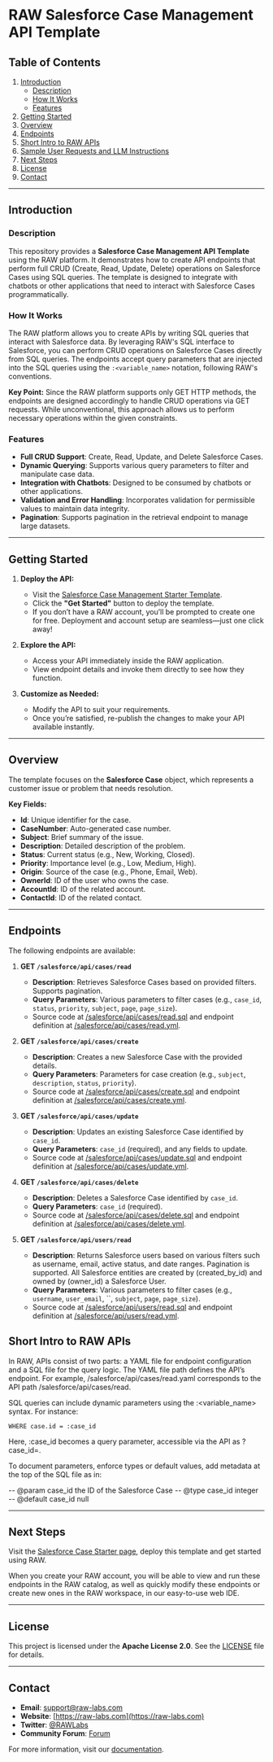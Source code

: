 
# RAW Salesforce Case Management API Template

## Table of Contents

1. [Introduction](#introduction)
   - [Description](#description)
   - [How It Works](#how-it-works)
   - [Features](#features)
2. [Getting Started](#getting-started)
3. [Overview](#overview)
4. [Endpoints](#endpoints)
5. [Short Intro to RAW APIs](#short-intro-to-raw-apis)
6. [Sample User Requests and LLM Instructions](#sample-user-requests-and-llm-instructions)
7. [Next Steps](#support-and-troubleshooting)
8. [License](#license)
9. [Contact](#contact)

---

## Introduction

### Description

This repository provides a **Salesforce Case Management API Template** using the RAW platform. It demonstrates how to create API endpoints that perform full CRUD (Create, Read, Update, Delete) operations on Salesforce Cases using SQL queries. The template is designed to integrate with chatbots or other applications that need to interact with Salesforce Cases programmatically.

### How It Works

The RAW platform allows you to create APIs by writing SQL queries that interact with Salesforce data. By leveraging RAW's SQL interface to Salesforce, you can perform CRUD operations on Salesforce Cases directly from SQL queries. The endpoints accept query parameters that are injected into the SQL queries using the `:<variable_name>` notation, following RAW's conventions.

**Key Point:** Since the RAW platform supports only GET HTTP methods, the endpoints are designed accordingly to handle CRUD operations via GET requests. While unconventional, this approach allows us to perform necessary operations within the given constraints.

### Features

- **Full CRUD Support**: Create, Read, Update, and Delete Salesforce Cases.
- **Dynamic Querying**: Supports various query parameters to filter and manipulate case data.
- **Integration with Chatbots**: Designed to be consumed by chatbots or other applications.
- **Validation and Error Handling**: Incorporates validation for permissible values to maintain data integrity.
- **Pagination**: Supports pagination in the retrieval endpoint to manage large datasets.

---

## Getting Started

1. **Deploy the API:**
   - Visit the [Salesforce Case Management Starter Template](https://www.raw-labs.com/templates/salesforce-case-management-starter).
   - Click the **"Get Started"** button to deploy the template.
   - If you don’t have a RAW account, you’ll be prompted to create one for free. Deployment and account setup are seamless—just one click away!

2. **Explore the API:**
   - Access your API immediately inside the RAW application.
   - View endpoint details and invoke them directly to see how they function.

3. **Customize as Needed:**
   - Modify the API to suit your requirements.
   - Once you’re satisfied, re-publish the changes to make your API available instantly.

---

## Overview

The template focuses on the **Salesforce Case** object, which represents a customer issue or problem that needs resolution.

**Key Fields:**

- **Id**: Unique identifier for the case.
- **CaseNumber**: Auto-generated case number.
- **Subject**: Brief summary of the issue.
- **Description**: Detailed description of the problem.
- **Status**: Current status (e.g., New, Working, Closed).
- **Priority**: Importance level (e.g., Low, Medium, High).
- **Origin**: Source of the case (e.g., Phone, Email, Web).
- **OwnerId**: ID of the user who owns the case.
- **AccountId**: ID of the related account.
- **ContactId**: ID of the related contact.

---

## Endpoints

The following endpoints are available:

1. **GET `/salesforce/api/cases/read`**

   - **Description**: Retrieves Salesforce Cases based on provided filters. Supports pagination.
   - **Query Parameters**: Various parameters to filter cases (e.g., `case_id`, `status`, `priority`, `subject`, `page`, `page_size`).
   - Source code at [/salesforce/api/cases/read.sql](./salesforce/api/cases/read.sql) and endpoint definition at [/salesforce/api/cases/read.yml](./salesforce/api/cases/read.yml).

2. **GET `/salesforce/api/cases/create`**

   - **Description**: Creates a new Salesforce Case with the provided details.
   - **Query Parameters**: Parameters for case creation (e.g., `subject`, `description`, `status`, `priority`).
   - Source code at [/salesforce/api/cases/create.sql](./salesforce/api/cases/create.sql) and endpoint definition at [/salesforce/api/cases/create.yml](./salesforce/api/cases/create.yml).

3. **GET `/salesforce/api/cases/update`**

   - **Description**: Updates an existing Salesforce Case identified by `case_id`.
   - **Query Parameters**: `case_id` (required), and any fields to update.
   - Source code at [/salesforce/api/cases/update.sql](./salesforce/api/cases/update.sql) and endpoint definition at [/salesforce/api/cases/update.yml](./salesforce/api/cases/update.yml).

4. **GET `/salesforce/api/cases/delete`**

   - **Description**: Deletes a Salesforce Case identified by `case_id`.
   - **Query Parameters**: `case_id` (required).
   - Source code at [/salesforce/api/cases/delete.sql](./salesforce/api/cases/delete.sql) and endpoint definition at [/salesforce/api/cases/delete.yml](./salesforce/api/cases/delete.yml).

5. **GET `/salesforce/api/users/read`**

   - **Description**: Returns Salesforce users based on various filters such as username, email, active status, and date ranges. Pagination is supported. All Salesforce entities are created by (created_by_id) and owned by (owner_id) a Salesforce User.
   - **Query Parameters**: Various parameters to filter cases (e.g., `username`, `user_email`, ``, `subject`, `page`, `page_size`).
   - Source code at [/salesforce/api/users/read.sql](./salesforce/api/users/read.sql) and endpoint definition at [/salesforce/api/users/read.yml](./salesforce/api/users/read.yml).

   
## Short Intro to RAW APIs
In RAW, APIs consist of two parts: a YAML file for endpoint configuration and a SQL file for the query logic. The YAML file path defines the API’s endpoint. For example, /salesforce/api/cases/read.yaml corresponds to the API path /salesforce/api/cases/read.

SQL queries can include dynamic parameters using the :<variable_name> syntax. For instance:

```
WHERE case.id = :case_id
```
Here, :case_id becomes a query parameter, accessible via the API as ?case_id=<value>.

To document parameters, enforce types or default values, add metadata at the top of the SQL file as in:

-- @param case_id the ID of the Salesforce Case
-- @type case_id integer  
-- @default case_id null


--- 

## Next Steps

Visit the [Salesforce Case Starter page](https://www.raw-labs.com/templates/salesforce-case-api-starter), deploy this template and get started using RAW.

When you create your RAW account, you will be able to view and run these endpoints in the RAW catalog, as well as quickly modify these endpoints or create new ones in the RAW workspace, in our easy-to-use web IDE.

---

## License

This project is licensed under the **Apache License 2.0**. See the [LICENSE](LICENSE) file for details.

---

## Contact

- **Email**: [support@raw-labs.com](mailto:support@raw-labs.com)
- **Website**: [https://raw-labs.com](https://raw-labs.com)
- **Twitter**: [@RAWLabs](https://twitter.com/raw_labs)
- **Community Forum**: [Forum](https://www.raw-labs.com/community)

For more information, visit our [documentation](https://docs.raw-labs.com/).
